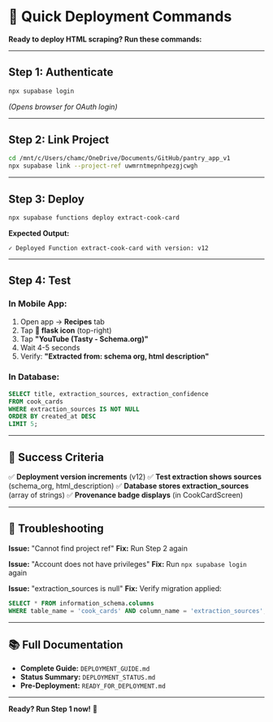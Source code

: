 # 🚀 Quick Deployment Commands

**Ready to deploy HTML scraping? Run these commands:**

---

## Step 1: Authenticate
```bash
npx supabase login
```
*(Opens browser for OAuth login)*

---

## Step 2: Link Project
```bash
cd /mnt/c/Users/chamc/OneDrive/Documents/GitHub/pantry_app_v1
npx supabase link --project-ref uwmrntmepnhpezgjcwgh
```

---

## Step 3: Deploy
```bash
npx supabase functions deploy extract-cook-card
```

**Expected Output:**
```
✓ Deployed Function extract-cook-card with version: v12
```

---

## Step 4: Test

### In Mobile App:
1. Open app → **Recipes** tab
2. Tap **🧪 flask icon** (top-right)
3. Tap **"YouTube (Tasty - Schema.org)"**
4. Wait 4-5 seconds
5. Verify: **"Extracted from: schema org, html description"**

### In Database:
```sql
SELECT title, extraction_sources, extraction_confidence
FROM cook_cards
WHERE extraction_sources IS NOT NULL
ORDER BY created_at DESC
LIMIT 5;
```

---

## 🎯 Success Criteria

✅ **Deployment version increments** (v12)
✅ **Test extraction shows sources** (schema_org, html_description)
✅ **Database stores extraction_sources** (array of strings)
✅ **Provenance badge displays** (in CookCardScreen)

---

## 🐛 Troubleshooting

**Issue:** "Cannot find project ref"
**Fix:** Run Step 2 again

**Issue:** "Account does not have privileges"
**Fix:** Run `npx supabase login` again

**Issue:** "extraction_sources is null"
**Fix:** Verify migration applied:
```sql
SELECT * FROM information_schema.columns
WHERE table_name = 'cook_cards' AND column_name = 'extraction_sources';
```

---

## 📚 Full Documentation

- **Complete Guide:** `DEPLOYMENT_GUIDE.md`
- **Status Summary:** `DEPLOYMENT_STATUS.md`
- **Pre-Deployment:** `READY_FOR_DEPLOYMENT.md`

---

**Ready? Run Step 1 now!** 🚀
